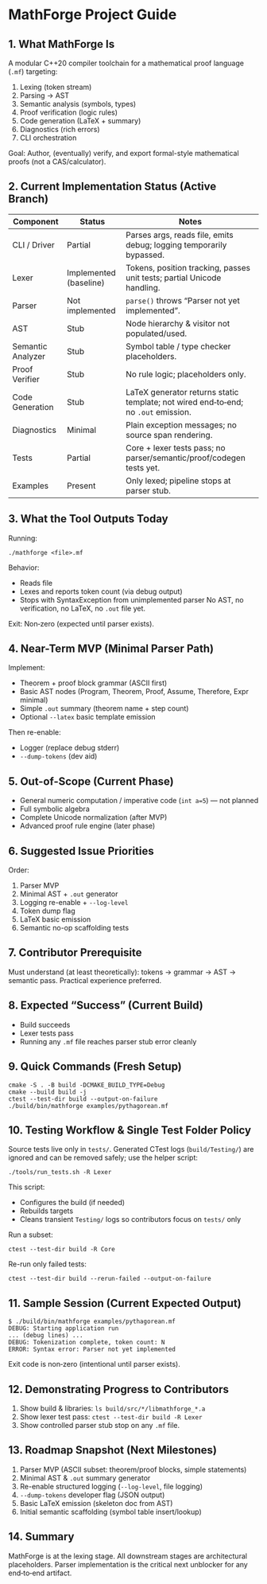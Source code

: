 # MathForge Project Guide

## 1. What MathForge Is
A modular C++20 compiler toolchain for a mathematical proof language (`.mf`) targeting:
1. Lexing (token stream)
2. Parsing → AST
3. Semantic analysis (symbols, types)
4. Proof verification (logic rules)
5. Code generation (LaTeX + summary)
6. Diagnostics (rich errors)
7. CLI orchestration

Goal: Author, (eventually) verify, and export formal-style mathematical proofs (not a CAS/calculator).

## 2. Current Implementation Status (Active Branch)
Component | Status | Notes
--------- | ------ | -----
CLI / Driver | Partial | Parses args, reads file, emits debug; logging temporarily bypassed.
Lexer | Implemented (baseline) | Tokens, position tracking, passes unit tests; partial Unicode handling.
Parser | Not implemented | `parse()` throws “Parser not yet implemented”.
AST | Stub | Node hierarchy & visitor not populated/used.
Semantic Analyzer | Stub | Symbol table / type checker placeholders.
Proof Verifier | Stub | No rule logic; placeholders only.
Code Generation | Stub | LaTeX generator returns static template; not wired end‑to‑end; no `.out` emission.
Diagnostics | Minimal | Plain exception messages; no source span rendering.
Tests | Partial | Core + lexer tests pass; no parser/semantic/proof/codegen tests yet.
Examples | Present | Only lexed; pipeline stops at parser stub.

## 3. What the Tool Outputs Today
Running:
```
./mathforge <file>.mf
```
Behavior:
- Reads file
- Lexes and reports token count (via debug output)
- Stops with SyntaxException from unimplemented parser
No AST, no verification, no LaTeX, no `.out` file yet.

Exit: Non‑zero (expected until parser exists).

## 4. Near-Term MVP (Minimal Parser Path)
Implement:
- Theorem + proof block grammar (ASCII first)
- Basic AST nodes (Program, Theorem, Proof, Assume, Therefore, Expr minimal)
- Simple `.out` summary (theorem name + step count)
- Optional `--latex` basic template emission

Then re-enable:
- Logger (replace debug stderr)
- `--dump-tokens` (dev aid)

## 5. Out-of-Scope (Current Phase)
- General numeric computation / imperative code (`int a=5`) — not planned
- Full symbolic algebra
- Complete Unicode normalization (after MVP)
- Advanced proof rule engine (later phase)

## 6. Suggested Issue Priorities
Order:
1. Parser MVP
2. Minimal AST + `.out` generator
3. Logging re-enable + `--log-level`
4. Token dump flag
5. LaTeX basic emission
6. Semantic no-op scaffolding tests

## 7. Contributor Prerequisite
Must understand (at least theoretically): tokens → grammar → AST → semantic pass. Practical experience preferred.

## 8. Expected “Success” (Current Build)
- Build succeeds
- Lexer tests pass
- Running any `.mf` file reaches parser stub error cleanly

## 9. Quick Commands (Fresh Setup)
```
cmake -S . -B build -DCMAKE_BUILD_TYPE=Debug
cmake --build build -j
ctest --test-dir build --output-on-failure
./build/bin/mathforge examples/pythagorean.mf
```

## 10. Testing Workflow & Single Test Folder Policy
Source tests live only in `tests/`. Generated CTest logs (`build/Testing/`) are ignored and can be removed safely; use the helper script:
```
./tools/run_tests.sh -R Lexer
```
This script:
- Configures the build (if needed)
- Rebuilds targets
- Cleans transient `Testing/` logs so contributors focus on `tests/` only

Run a subset:
```
ctest --test-dir build -R Core
```
Re-run only failed tests:
```
ctest --test-dir build --rerun-failed --output-on-failure
```

## 11. Sample Session (Current Expected Output)
```
$ ./build/bin/mathforge examples/pythagorean.mf
DEBUG: Starting application run
... (debug lines) ...
DEBUG: Tokenization complete, token count: N
ERROR: Syntax error: Parser not yet implemented
```
Exit code is non‑zero (intentional until parser exists).

## 12. Demonstrating Progress to Contributors
1. Show build & libraries: `ls build/src/*/libmathforge_*.a`
2. Show lexer test pass: `ctest --test-dir build -R Lexer`
3. Show controlled parser stub stop on any `.mf` file.

## 13. Roadmap Snapshot (Next Milestones)
1. Parser MVP (ASCII subset: theorem/proof blocks, simple statements)
2. Minimal AST & `.out` summary generator
3. Re-enable structured logging (`--log-level`, file logging)
4. `--dump-tokens` developer flag (JSON output)
5. Basic LaTeX emission (skeleton doc from AST)
6. Initial semantic scaffolding (symbol table insert/lookup)

## 14. Summary
MathForge is at the lexing stage. All downstream stages are architectural placeholders. Parser implementation is the critical next unblocker for any end‑to‑end artifact.